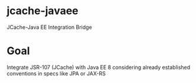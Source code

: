 # jcache-javaee
JCache-Java EE Integration Bridge

# Goal

Integrate JSR-107 (JCache) with Java EE 8 considering already established conventions in specs like JPA or JAX-RS
